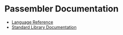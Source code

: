 # Passembler Documentation

- [Language Reference](lang.md)
- [Standard Library Documentation](stdlib/index.md)
